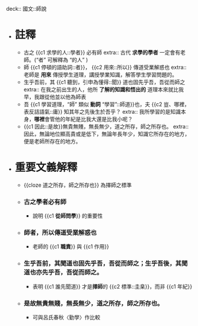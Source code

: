 deck:: 國文::師說

- # 註釋
	- 古之 {{c1 求學的人::學者}} 必有師
	  extra:: 古代 **求學的學者** 一定會有老師。(“者” 可解釋為 “的人” )
	- 師 {{c1 停頓的語助詞::者}}， {{c2 用來::所以}} 傳道受業解惑也
	  extra:: 老師是 **用來** 傳授學生道理，講授學業知識，解答學生學習問題的。
	- 生乎吾前，其 {{c1 聽到，引申為懂得::聞}} 道也固先乎吾，吾從而師之
	  extra:: 在我之前出生的人，他所 **了解的知識和悟出的** 道理本來就比我早，我跟從他並以他為師表
	- 吾 {{c1 學習道理，“師” 類似 **動詞** “學習”::師道}}也，夫 {{c2 豈、哪裡，表反詰語氣::庸}} 知其年之先後生於吾乎？
	  extra:: 我所學習的是知識本身，**哪裡**會管他的年紀是比我大還是比我小呢？
	- {{c1 因此::是故}}無貴無賤，無長無少，道之所存，師之所存也。
	  extra:: 因此，無論地位顯高貴或是低下，無論年長年少，知識它所存在的地方，便是老師所存在的地方。
- # 重要文義解釋
	- {{cloze 道之所存，師之所存也}} 為擇師之標準
	- ### 古之學者必有師
		- 說明 {{c1 **從師問學**}} 的重要性
	- ### 師者，所以傳道受業解惑也
		- 老師的 {{c1 **職責**}} 與 {{c1 作用}}
	- ### 生乎吾前，其聞道也固先乎吾，吾從而師之；生乎吾後，其聞道也亦先乎吾，吾從而師之。
		- 表明 {{c1 誰先聞道}} 才是**擇師**的 {{c2 標準::圭臬}}，而非 {{c1 年紀}}
	- ### 是故無貴無賤，無長無少，道之所存，師之所存也。
		- 可與呂氏春秋〈勤學〉作比較